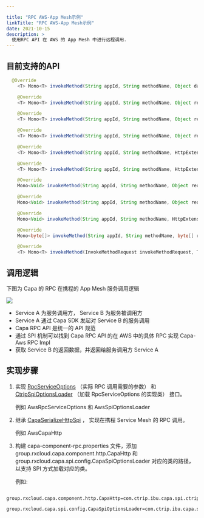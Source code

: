 ```yaml
---

title: "RPC AWS-App Mesh示例"
linkTitle: "RPC AWS-App Mesh示例"
date: 2021-10-15
description: >
  使用RPC API 在 AWS 的 App Mesh 中进行远程调用.
---
```

## 目前支持的API

```java
  @Override
    <T> Mono<T> invokeMethod(String appId, String methodName, Object data, HttpExtension httpExtension, Map<String, String> metadata, TypeRef<T> type);

    @Override
    <T> Mono<T> invokeMethod(String appId, String methodName, Object request, HttpExtension httpExtension, Map<String, String> metadata, Class<T> clazz);

    @Override
    <T> Mono<T> invokeMethod(String appId, String methodName, Object request, HttpExtension httpExtension, TypeRef<T> type);

    @Override
    <T> Mono<T> invokeMethod(String appId, String methodName, Object request, HttpExtension httpExtension, Class<T> clazz);

    @Override
    <T> Mono<T> invokeMethod(String appId, String methodName, HttpExtension httpExtension, Map<String, String> metadata, TypeRef<T> type);

    @Override
    <T> Mono<T> invokeMethod(String appId, String methodName, HttpExtension httpExtension, Map<String, String> metadata, Class<T> clazz);

    @Override
    Mono<Void> invokeMethod(String appId, String methodName, Object request, HttpExtension httpExtension, Map<String, String> metadata);

    @Override
    Mono<Void> invokeMethod(String appId, String methodName, Object request, HttpExtension httpExtension);

    @Override
    Mono<Void> invokeMethod(String appId, String methodName, HttpExtension httpExtension, Map<String, String> metadata);

    @Override
    Mono<byte[]> invokeMethod(String appId, String methodName, byte[] request, HttpExtension httpExtension, Map<String, String> metadata);

    @Override
    <T> Mono<T> invokeMethod(InvokeMethodRequest invokeMethodRequest, TypeRef<T> type);
```

## 调用逻辑
下图为 Capa 的 RPC 在携程的 App Mesh 服务调用逻辑

![](https://raw.githubusercontent.com/capa-cloud/capa.io/master/content/images/zh/docs/Example/RPC/rpc_invoke_in_aws.png)

* Service A 为服务调用方， Service B 为服务被调用方
* Service A 通过 Capa SDK 发起对 Service B 的服务调用
* Capa RPC API 是统一的 API 规范
* 通过 SPI 机制可以找到 Capa RPC API 的在 AWS 中的具体 RPC 实现 Capa-Aws RPC Impl
* 获取 Service B 的返回数据，并返回给服务调用方 Service A


## 实现步骤
1. 实现 [RpcServiceOptions](https://github.com/reactivegroup/capa/blob/master/sdk-spi/src/main/java/group/rxcloud/capa/spi/config/RpcServiceOptions.java) （实际 RPC 调用需要的参数） 和 [CtripSpiOptionsLoader](https://github.com/reactivegroup/capa/blob/master/sdk-spi/src/main/java/group/rxcloud/capa/spi/config/CapaSpiOptionsLoader.java) （加载 RpcServiceOptions 的实现类） 接口。

   例如 AwsRpcServiceOptions 和 AwsSpiOptionsLoader

2. 继承 [CapaSerializeHttpSpi](https://github.com/reactivegroup/capa/blob/master/sdk-spi/src/main/java/group/rxcloud/capa/spi/http/CapaSerializeHttpSpi.java) ， 实现在携程 Service Mesh 的 RPC 调用。

   例如 AwsCapaHttp

3. 构建 capa-component-rpc.properties 文件，添加 group.rxcloud.capa.component.http.CapaHttp 和 group.rxcloud.capa.spi.config.CapaSpiOptionsLoader 对应的类的路径，以支持 SPI 方式加载对应的类。

   例如:
```
 group.rxcloud.capa.component.http.CapaHttp=com.ctrip.ibu.capa.spi.ctrip.http.AwsCapaHttp
 group.rxcloud.capa.spi.config.CapaSpiOptionsLoader=com.ctrip.ibu.capa.spi.ctrip.config.AwsSpiOptionsLoader   
```